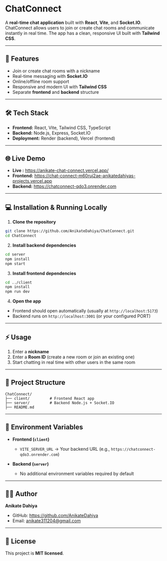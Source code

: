 # ChatConnect

A **real-time chat application** built with **React**, **Vite**, and **Socket.IO**. ChatConnect allows users to join or create chat rooms and communicate instantly in real time. The app has a clean, responsive UI built with **Tailwind CSS**.

---

## 🔹 Features

* Join or create chat rooms with a nickname
* Real-time messaging with **Socket.IO**
* Online/offline room support
* Responsive and modern UI with **Tailwind CSS**
* Separate **frontend** and **backend** structure

---

## 🛠 Tech Stack

* **Frontend:** React, Vite, Tailwind CSS, TypeScript
* **Backend:** Node.js, Express, Socket.IO
* **Deployment:** Render (backend), Vercel (frontend)

---

## 🌐 Live Demo
* **Live :** https://anikate-chat-connect.vercel.app/ 
* **Frontend:** https://chat-connect-m60ruj2ae-anikatedahiyas-projects.vercel.app
* **Backend:** https://chatconnect-qdo3.onrender.com

---

## 💻 Installation & Running Locally

1. **Clone the repository**

```bash
git clone https://github.com/AnikateDahiya/ChatConnect.git
cd ChatConnect
```

2. **Install backend dependencies**

```bash
cd server
npm install
npm start
```

3. **Install frontend dependencies**

```bash
cd ../client
npm install
npm run dev
```

4. **Open the app**

* Frontend should open automatically (usually at `http://localhost:5173`)
* Backend runs on `http://localhost:3001` (or your configured PORT)

---

## ⚡ Usage

1. Enter a **nickname**
2. Enter a **Room ID** (create a new room or join an existing one)
3. Start chatting in real time with other users in the same room

---

## 📁 Project Structure

```
ChatConnect/
├── client/         # Frontend React app
├── server/         # Backend Node.js + Socket.IO
├── README.md
```

---

## 🔧 Environment Variables

* **Frontend (`client`)**

  * `VITE_SERVER_URL` → Your backend URL (e.g., `https://chatconnect-qdo3.onrender.com`)

* **Backend (`server`)**

  * No additional environment variables required by default

---

## 👨‍💻 Author

**Anikate Dahiya**

* GitHub: https://github.com/AnikateDahiya
* Email: anikate311204@gmail.com

---

## 📄 License

This project is **MIT licensed**.

